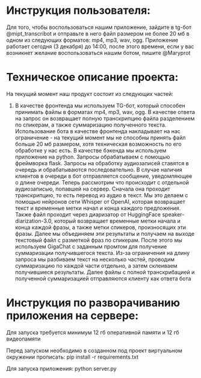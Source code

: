 # Инструкция пользователя:
Для того, чтобы воспользоваться нашим приложение, зайдите в tg-бот @mipt_transcribot и отправьте в него файл 
размером не более 20 мб в одном из следующих форматов: mp4, mp3, wav, ogg. Приложение работает сегодня 
(3 декабря) до 14:00, после этого времени, если у вас возникнет желание воспользоваться нашим ботом, 
пишите @Maryprot

# Техническое описание проекта:
На текущий момент наш продукт состоит из следующих частей:
1)	В качестве фронтенда мы используем TG-бот, который способен принимать файлы в форматах mp4, mp3, wav, ogg. В качестве ответа на запрос он возвращает полную транскрипцию файла разделением по спикерам, а также суммаризацию полученного текста. Использование бота в качестве фронтенда накладывает на нас ограничение - на текущий момент мы не способны принять файл больше 20 мб размером, хотя техническая возможность по его обработке у нас есть.
В качестве бэкенда мы используем приложение на python. Запросы обрабатываем с помощью фреймворка flask. Запросы на обработку аудиозаписей ставятся в очередь и обрабатываются последовательно. В случае наличия клиентов в очереди в бот отправляется сообщение, уведомляющее о длине очереди. Теперь рассмотрим что происходит с отдельной аудиозаписью, попавшей на сервер. Сначала она проходит транскрипцию, то есть перевод из аудио в текст. Мы это делаем с помощью нейронов сети Whisper от OpenAI, которая возвращает текст и временные метки начал и конца каждого предложения. Также файл проходит через диаризатор от HuggingFace speaker-diarization-3.0, который возвращает временные метки начала и конца каждой фразы, а также метки спикеров, произносящих эти фразы. Далее мы объединяем эти результаты и получаем на выходе текстовый файл с разметкой фраз по спикерам. После этого мы используем GigaChat с заданным промтом для получение суммаризации получившегося текста. Из-за ограничения на длину запроса мы разбиваем текст на несколько частей, проводим суммаризацию по каждой части отдельно, а затем склеиваем получившиеся результаты. Далее файлы с полной транскрибацией и полученной суммаризацией отправляются клиенту как ответа бота

# Инструкция по разворачиванию приложения на сервере:
Для запуска требуется минимум 12 гб оперативной памяти и 12 гб видеопамяти

Перед запуском необходимо в созданном под проект виртуальном окружении прописать:
pip install -r requirements.txt

Для запуска приложения:
python server.py

